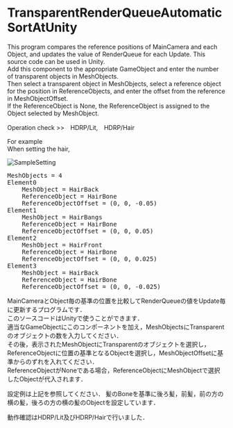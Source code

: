 # TransparentRenderQueueAutomaticSortAtUnity
This program compares the reference positions of MainCamera and each Object, and updates the value of RenderQueue for each Update.
This source code can be used in Unity.  
Add this component to the appropriate GameObject and enter the number of transparent objects in MeshObjects.  
Then select a transparent object in MeshObjects, select a reference object for the position in ReferenceObjects, and enter the offset from the reference in MeshObjectOffset.  
If the ReferenceObject is None, the ReferenceObject is assigned to the Object selected by MeshObject.  

Operation check >>　HDRP/Lit,　HDRP/Hair

For example  
When setting the hair,

![SampleSetting](https://user-images.githubusercontent.com/46534552/121824140-dbf7ec00-cce4-11eb-9438-1697401d834c.png)

<pre>
MeshObjects = 4  
Element0  
    MeshObject = HairBack  
    ReferenceObject = HairBone  
    ReferenceObjectOffset = (0, 0, -0.05)  
Element1  
    MeshObject = HairBangs  
    ReferenceObject = HairBone  
    ReferenceObjectOffset = (0, 0, 0.05)  
Element2  
    MeshObject = HairFront  
    ReferenceObject = HairBone  
    ReferenceObjectOffset = (0, 0, 0.025)  
Element3  
    MeshObject = HairBack  
    ReferenceObject = HairBone  
    ReferenceObjectOffset = (0, 0, -0.025)  
</pre>

MainCameraとObject毎の基準の位置を比較してRenderQueueの値をUpdate毎に更新するプログラムです．  
このソースコードはUnityで使うことができます．  
適当なGameObjectにこのコンポーネントを加え，MeshObjectsにTransparentのオブジェクトの数を入力してください．  
その後，表示されたMeshObjectにTransparentのオブジェクトを選択し，ReferenceObjectに位置の基準となるObjectを選択し，MeshObjectOffsetに基準からのずれを入れてください．  
ReferenceObjectがNoneである場合，ReferenceObjectにMeshObjectで選択したObjectが代入されます．  

設定例は上記を参照してください．
髪のBoneを基準に後ろ髪，前髪，前の方の横の髪，後ろの方の横の髪のObjectを設定しています．

動作確認はHDRP/Lit及びHDRP/Hairで行いました．
